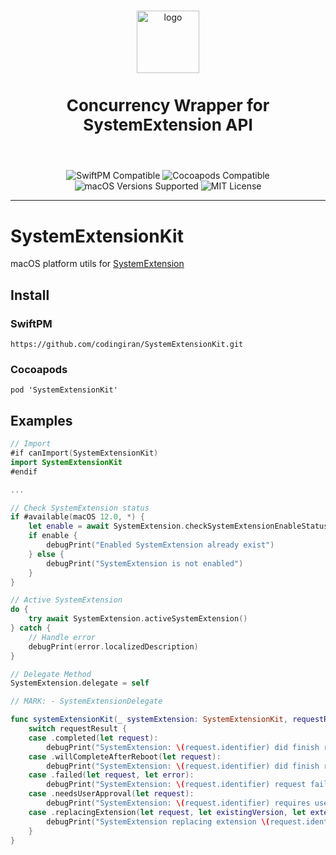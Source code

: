 <p align="center">
  <br />
  <img src=https://github-production-user-asset-6210df.s3.amazonaws.com/11780294/242794221-fa956d07-04fa-4ab7-af94-61ced3948dd9.png alt="logo" height="100px" />
  <h3 style="font-size:26" align="center">Concurrency Wrapper for SystemExtension API</h3>
  <br />
</p>

<p align="center">
  <img src="https://github-production-user-asset-6210df.s3.amazonaws.com/11780294/242797256-a265a02c-5db9-4795-a94a-e2f2ffa7f136.svg" alt="SwiftPM Compatible">
  <img src="https://github-production-user-asset-6210df.s3.amazonaws.com/11780294/242797253-dd4f20e6-67a5-4594-a29e-d3f668e3281f.svg" alt="Cocoapods Compatible">
  <img src="https://github-production-user-asset-6210df.s3.amazonaws.com/11780294/242797257-2b6fd077-4815-4ac9-bcaa-e55c5905e7fc.svg" alt="macOS Versions Supported">
  <img src="https://github-production-user-asset-6210df.s3.amazonaws.com/11780294/242797251-4f5272cd-1b3d-470d-b88a-3dc2e3dbb879.svg" alt="MIT License">
</p>

----------------


# SystemExtensionKit

macOS platform utils for [SystemExtension](https://developer.apple.com/documentation/systemextensions)

## Install

### SwiftPM

```
https://github.com/codingiran/SystemExtensionKit.git
```

### Cocoapods

```
pod 'SystemExtensionKit'
```

## Examples

```swift
// Import
#if canImport(SystemExtensionKit)
import SystemExtensionKit
#endif

...

// Check SystemExtension status
if #available(macOS 12.0, *) {
    let enable = await SystemExtension.checkSystemExtensionEnableStatus()
    if enable {
        debugPrint("Enabled SystemExtension already exist")
    } else {
        debugPrint("SystemExtension is not enabled")
    }
}

// Active SystemExtension
do {
    try await SystemExtension.activeSystemExtension()
} catch {
    // Handle error
    debugPrint(error.localizedDescription)
}

// Delegate Method
SystemExtension.delegate = self

// MARK: - SystemExtensionDelegate

func systemExtensionKit(_ systemExtension: SystemExtensionKit, requestResult: SystemExtensionKit.RequestResult) {
    switch requestResult {
    case .completed(let request):
        debugPrint("SystemExtension: \(request.identifier) did finish request, user authorized")
    case .willCompleteAfterReboot(let request):
        debugPrint("SystemExtension: \(request.identifier) did finish request, but need user reboot mac")
    case .failed(let request, let error):
        debugPrint("SystemExtension: \(request.identifier) request failed: \(error.localizedDescription)")
    case .needsUserApproval(let request):
        debugPrint("SystemExtension: \(request.identifier) requires user approval")
    case .replacingExtension(let request, let existingVersion, let extensionVersion):
        debugPrint("SystemExtension replacing extension \(request.identifier) version \(existingVersion) with version \(extensionVersion)")
    }
}
```
